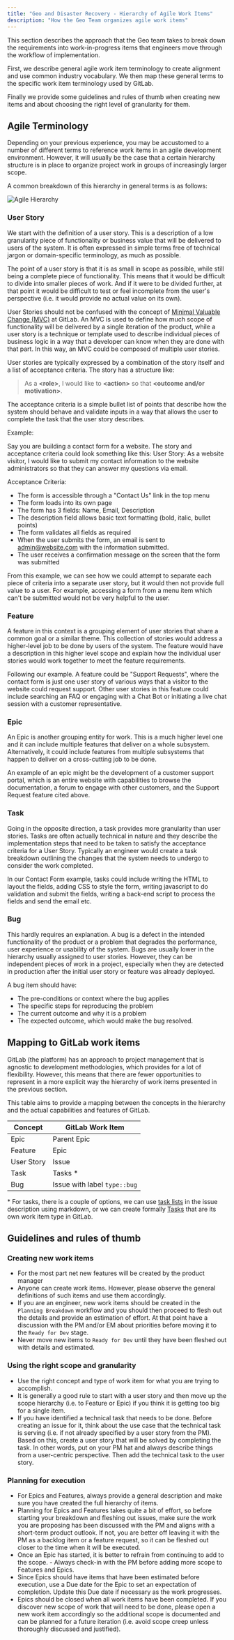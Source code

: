 ```yaml
---
title: "Geo and Disaster Recovery - Hierarchy of Agile Work Items"
description: "How the Geo Team organizes agile work items"
---
```


This section describes the approach that the Geo team takes to break down the requirements into work-in-progress items that engineers move through the workflow of implementation.

First, we describe general agile work item terminology to create alignment and use common industry vocabulary. We then map these general terms to the specific work item terminology used by GitLab.

Finally we provide some guidelines and rules of thumb when creating new items and about choosing the right level of granularity for them.

## Agile Terminology

Depending on your previous experience, you may be accustomed to a number of different terms to reference work items in an agile development environment. However, it will usually be the case that a certain hierarchy structure is in place to organize project work in groups of increasingly larger scope.

A common breakdown of this hierarchy in general terms is as follows:

![Agile Hierarchy](agile-wip.png)

### User Story

We start with the definition of a user story. This is a description of a low granularity piece of functionality or business value that will be delivered to users of the system. It is often expressed in simple terms free of technical jargon or domain-specific terminology, as much as possible.

The point of a user story is that it is as small in scope as possible, while still being a complete piece of functionality. This means that it would be difficult to divide into smaller pieces of work. And if it were to be divided further, at that point it would be difficult to test or feel incomplete from the user's perspective (i.e. it would provide no actual value on its own).

User Stories should not be confused with the concept of [Minimal Valuable Change (MVC)](/handbook/product/product-principles/#the-minimal-valuable-change-mvc) at GitLab. An MVC is used to define how much scope of functionality will be delivered by a single iteration of the product, while a user story is a technique or template used to describe individual pieces of business logic in a way that a developer can know when they are done with that part. In this way, an MVC could be composed of multiple user stories.

User stories are typically expressed by a combination of the story itself and a list of acceptance criteria. The story has a structure like:
> As a **\<role>**, I would like to **\<action>** so that **\<outcome and/or motivation>**.

The acceptance criteria is a simple bullet list of points that describe how the system should behave and validate inputs in a way that allows the user to complete the task that the user story describes.

Example:

Say you are building a contact form for a website. The story and acceptance criteria could look something like this:
User Story: As a website visitor, I would like to submit my contact information to the website administrators so that they can answer my questions via email.

Acceptance Criteria:

- The form is accessible through a "Contact Us" link in the top menu
- The form loads into its own page
- The form has 3 fields: Name, Email, Description
- The description field allows basic text formatting (bold, italic, bullet points)
- The form validates all fields as required
- When the user submits the form, an email is sent to admin@website.com with the information submitted.
- The user receives a confirmation message on the screen that the form was submitted

From this example, we can see how we could attempt to separate each piece of criteria into a separate user story, but it would then not provide full value to a user. For example, accessing a form from a menu item which can't be submitted would not be very helpful to the user.

### Feature

A feature in this context is a grouping element of user stories that share a common goal or a similar theme. This collection of stories would address a higher-level job to be done by users of the system. The feature would have a description in this higher level scope and explain how the individual user stories would work together to meet the feature requirements.

Following our example. A feature could be "Support Requests", where the contact form is just one user story of various ways that a visitor to the website could request support. Other user stories in this feature could include searching an FAQ or engaging with a Chat Bot or initiating a live chat session with a customer representative.

### Epic

An Epic is another grouping entity for work. This is a much higher level one and it can include multiple features that deliver on a whole subsystem. Alternatively, it could include features from multiple subsystems that happen to deliver on a cross-cutting job to be done.

An example of an epic might be the development of a customer support portal, which is an entire website with capabilities to browse the documentation, a forum to engage with other customers, and the Support Request feature cited above.

### Task

Going in the opposite direction, a task provides more granularity than user stories. Tasks are often actually technical in nature and they describe the implementation steps that need to be taken to satisfy the acceptance criteria for a User Story. Typically an engineer would create a task breakdown outlining the changes that the system needs to undergo to consider the work completed.

In our Contact Form example, tasks could include writing the HTML to layout the fields, adding CSS to style the form, writing javascript to do validation and submit the fields, writing a back-end script to process the fields and send the email etc.

### Bug

This hardly requires an explanation. A bug is a defect in the intended functionality of the product or a problem that degrades the performance, user experience or usability of the system. Bugs are usually lower in the hierarchy usually assigned to user stories. However, they can be independent pieces of work in a project, especially when they are detected in production after the initial user story or feature was already deployed.

A bug item should have:

- The pre-conditions or context where the bug applies
- The specific steps for reproducing the problem
- The current outcome and why it is a problem
- The expected outcome, which would make the bug resolved.

## Mapping to GitLab work items

GitLab (the platform) has an approach to project management that is agnostic to development methodologies, which provides for a lot of flexibility. However, this means that there are fewer opportunities to represent in a more explicit way the hierarchy of work items presented in the previous section.

This table aims to provide a mapping between the concepts in the hierarchy and the actual capabilities and features of GitLab.

| Concept | GitLab Work Item |
| ---        | ---          |
| Epic       | Parent Epic  |
| Feature    | Epic         |
| User Story | Issue        |
| Task       | Tasks *      |
| Bug        | Issue with label `type::bug` |

\* For tasks, there is a couple of options, we can use [task lists](https://docs.gitlab.com/ee/user/markdown.html#task-lists) in the issue description using markdown, or we can create formally [Tasks](https://docs.gitlab.com/ee/user/tasks.html) that are its own work item type in GitLab.

## Guidelines and rules of thumb

### Creating new work items

- For the most part net new features will be created by the product manager
- Anyone can create work items. However, please observe the general definitions of such items and use them accordingly.
- If you are an engineer, new work items should be created in the `Planning Breakdown` workflow and you should then proceed to flesh out the details and provide an estimation of effort. At that point have a discussion with the PM and/or EM about priorities before moving it to the `Ready for Dev` stage.
- Never move new items to `Ready for Dev` until they have been fleshed out with details and estimated.

### Using the right scope and granularity

- Use the right concept and type of work item for what you are trying to accomplish.
- It is generally a good rule to start with a user story and then move up the scope hierarchy (i.e. to Feature or Epic) if you think it is getting too big for a single item.
- If you have identified a technical task that needs to be done. Before creating an issue for it, think about the use case that the technical task is serving (i.e. if not already specified by a user story from the PM). Based on this, create a user story that will be solved by completing the task. In other words, put on your PM hat and always describe things from a user-centric perspective. Then add the technical task to the user story.

### Planning for execution

- For Epics and Features, always provide a general description and make sure you have created the full hierarchy of items.
- Planning for Epics and Features takes quite a bit of effort, so before starting your breakdown and fleshing out issues, make sure the work you are proposing has been discussed with the PM and aligns with a short-term product outlook. If not, you are better off leaving it with the PM as a backlog item or a feature request, so it can be fleshed out closer to the time when it will be executed.
- Once an Epic has started, it is better to refrain from continuing to add to the scope. - Always check-in with the PM before adding more scope to Features and Epics.
- Since Epics should have items that have been estimated before execution, use a Due date for the Epic to set an expectation of completion. Update this Due date if necessary as the work progresses.
- Epics should be closed when all work items have been completed. If you discover new scope of work that will need to be done, please open a new work item accordingly so the additional scope is documented and can be planned for a future iteration (i.e. avoid scope creep unless thoroughly discussed and justified).
